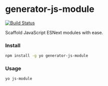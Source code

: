 # generator-js-module
[![Build Status](https://travis-ci.org/kvartborg/generator-js-module.svg?branch=master)](https://travis-ci.org/kvartborg/generator-js-module)

Scaffold JavaScript ESNext modules with ease.

### Install
```sh
npm install -g yo generator-js-module
```

### Usage
```sh
yo js-module
```
